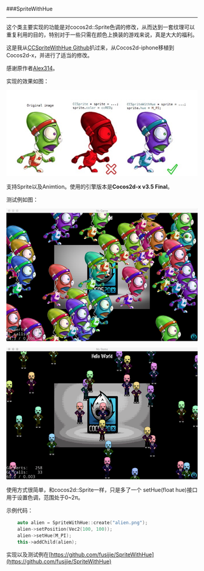 ###SpriteWithHue

---

这个类主要实现的功能是对cocos2d::Sprite色调的修改，从而达到一套纹理可以重复利用的目的，特别对于一些只需在颜色上换装的游戏来说，真是大大的福利。

这是我从[CCSpriteWithHue Github](https://github.com/alex314/CCSpriteWithHue)扒过来，从Cocos2d-iphone移植到Cocos2d-x，并进行了适当的修改。

感谢原作者[Alex314](https://github.com/alex314)。

实现的效果如图：

![](Images/effect.jpg)

支持Sprite以及Animtion。使用的引擎版本是**Cocos2d-x v3.5 Final**。

测试例如图：

![SpriteWithHue](Images/SpriteWithHue.png)

![SpriteWithHueAnimation](Images/SpriteWithHueAnimation.gif)

使用方式很简单，和cocos2d::Sprite一样，只是多了一个
setHue(float hue)接口用于设置色调，范围处于0~2π。

示例代码：

```cpp
	auto alien = SpriteWithHue::create("alien.png");
	alien->setPosition(Vec2(100, 100));
	alien->setHue(M_PI);
	this->addChild(alien);
```

实现以及测试例在[https://github.com/fusijie/SpriteWithHue](https://github.com/fusijie/SpriteWithHue)



